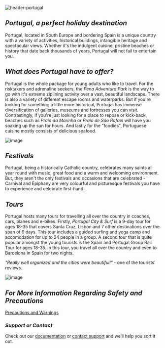 ![header-portugal](https://user-images.githubusercontent.com/73572478/97767372-c546bf80-1b6f-11eb-8aa5-55632cab228f.jpg)

## _Portugal, a perfect holiday destination_

Portugal, located in South Europe and bordering Spain is a unique country with a variety of activities, historical buildings, intangible heritage and spectacular views. Whether it's the indulgent cuisine, pristine beaches or history that date back thousands of years, Portugal will not fail to entertain you.

## _What does Portugal have to offer?_
Portugal is the whole package for young adults who like to travel. For the risktakers and adrenaline seekers, the _Pena Adventura Park_ is the way to go with it's extreme ziplining activity over a vast, beautiful landscape. There is also a variety of different escape rooms and waterparks. But if you're looking for something a little more historical, Portugal has immense diversification of galleries, museums and fortresses you can visit. Contrastingly, if you're just looking for a place to repose or kick-back, beaches such as _Praia da Marinha_ or _Praia de São Rafael_ will have you soaking up the sun for hours. And lastly for the "foodies", Portuguese cuisine mostly consists of delicious seafood.

![image](https://user-images.githubusercontent.com/73572478/97794470-af5bfc00-1c4e-11eb-9ff9-334a5be291b6.png)

## _Festivals_
Portugal, being a historically Catholic country, celebrates many saints all year round with music, great food and a warm and welcoming environment. But, they aren't the only festivals and occasions that are celebrated - Carnival and Epiphany are very colourful and picturesque festivals you have to experience and celebrate first-hand.

## _Tours_
Portugal hosts many tours for travelling all over the country in coaches, cars, planes and e-bikes. Firstly, _Portugal City & Surf_ is a 9-day tour for ages 18-35 that covers Santa Cruz, Lisbon and 7 other destinations over the span of 9 days. This tour includes a guided surfing and yoga camp and accomodation for up to 24 people in a group. A second tour that is quite popular amongst the young tourists is the Spain and Portugal Group Rail Tour for ages 18-35. In this tour, you travel all over the country and even to Barcelona in Spain for two nights. 

_"Really well organized and the cities were beautiful!"_ - one of the tourists' reviews. 

![image](https://user-images.githubusercontent.com/73572478/97861671-3ba61600-1d58-11eb-9e2a-455357194325.png)


## _For More Information Regarding Safety and Precautions_
<a href="https://isabelle-johns.github.io/Portugal/" title="Precautions and Warnings">Precautions and Warnings</a>


### _Support or Contact_

Check out our [documentation](https://docs.github.com/categories/github-pages-basics/) or [contact support](https://github.com/contact) and we’ll help you sort it out.
